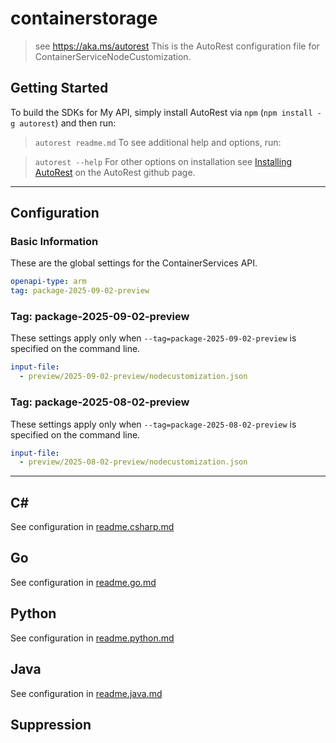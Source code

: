 # containerstorage

> see https://aka.ms/autorest
> This is the AutoRest configuration file for ContainerServiceNodeCustomization.

## Getting Started

To build the SDKs for My API, simply install AutoRest via `npm` (`npm install -g autorest`) and then run:

> `autorest readme.md`
> To see additional help and options, run:

> `autorest --help`
> For other options on installation see [Installing AutoRest](https://aka.ms/autorest/install) on the AutoRest github page.

---

## Configuration

### Basic Information

These are the global settings for the ContainerServices API.

```yaml
openapi-type: arm
tag: package-2025-09-02-preview
```

### Tag: package-2025-09-02-preview

These settings apply only when `--tag=package-2025-09-02-preview` is specified on the command line.

```yaml $(tag) == 'package-2025-09-02-preview'
input-file:
  - preview/2025-09-02-preview/nodecustomization.json
```

### Tag: package-2025-08-02-preview

These settings apply only when `--tag=package-2025-08-02-preview` is specified on the command line.

```yaml $(tag) == 'package-2025-08-02-preview'
input-file:
  - preview/2025-08-02-preview/nodecustomization.json
```

---

## C#

See configuration in [readme.csharp.md](./readme.csharp.md)

## Go

See configuration in [readme.go.md](./readme.go.md)

## Python

See configuration in [readme.python.md](./readme.python.md)

## Java

See configuration in [readme.java.md](./readme.java.md)

## Suppression
